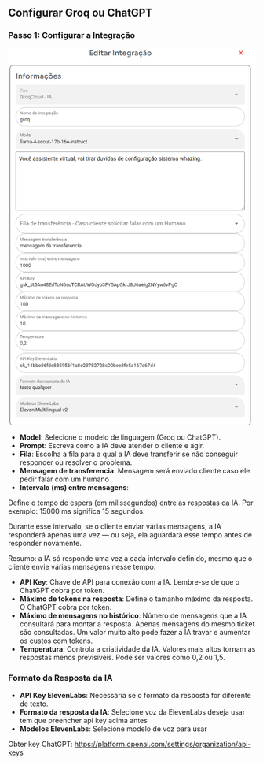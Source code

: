 ## Configurar Groq ou ChatGPT

### Passo 1: Configurar a Integração

![print](telaintegracao.png)

- **Model**: Selecione o modelo de linguagem (Groq ou ChatGPT).
- **Prompt**: Escreva como a IA deve atender o cliente e agir.
- **Fila**: Escolha a fila para a qual a IA deve transferir se não conseguir responder ou resolver o problema.
- **Mensagem de transferencia**: Mensagem será enviado cliente caso ele pedir falar com um humano
- **Intervalo (ms) entre mensagens**:
 
Define o tempo de espera (em milissegundos) entre as respostas da IA.
Por exemplo: 15000 ms significa 15 segundos.

Durante esse intervalo, se o cliente enviar várias mensagens, a IA responderá apenas uma vez — ou seja, ela aguardará esse tempo antes de responder novamente.

Resumo: a IA só responde uma vez a cada intervalo definido, mesmo que o cliente envie várias mensagens nesse tempo.

- **API Key**: Chave de API para conexão com a IA. Lembre-se de que o ChatGPT cobra por token.
- **Máximo de tokens na resposta**: Define o tamanho máximo da resposta. O ChatGPT cobra por token.
- **Máximo de mensagens no histórico**: Número de mensagens que a IA consultará para montar a resposta. Apenas mensagens do mesmo ticket são consultadas. Um valor muito alto pode fazer a IA travar e aumentar os custos com tokens.
- **Temperatura**: Controla a criatividade da IA. Valores mais altos tornam as respostas menos previsíveis. Pode ser valores como 0,2 ou 1,5.

### Formato da Resposta da IA

- **API Key ElevenLabs**: Necessária se o formato da resposta for diferente de texto.
- **Formato da resposta da IA**: Selecione voz da ElevenLabs deseja usar tem que preencher api key acima antes
- **Modelos ElevenLabs**: Selecione modelo de voz para usar


Obter key ChatGPT:
https://platform.openai.com/settings/organization/api-keys